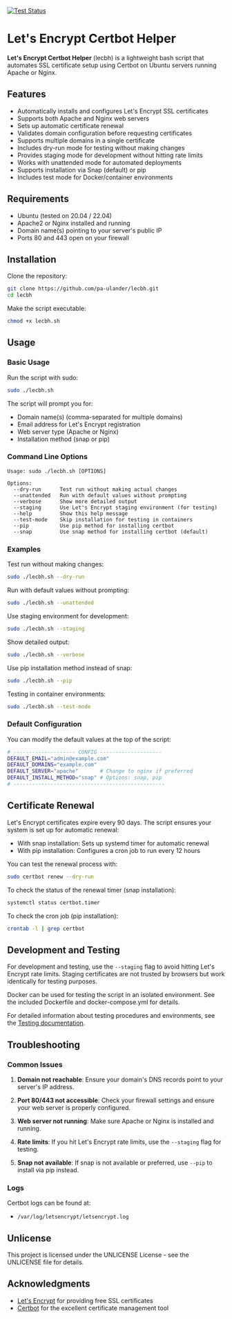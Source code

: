 [![Test Status](https://github.com/pa-ulander/lecbh/actions/workflows/test.yml/badge.svg?branch=main)](https://github.com/pa-ulander/lecbh/actions/workflows/test.yml)

# Let's Encrypt Certbot Helper 

**Let's Encrypt Certbot Helper** (lecbh) is a lightweight bash script that automates SSL certificate setup using Certbot on Ubuntu servers running Apache or Nginx.

## Features

- Automatically installs and configures Let's Encrypt SSL certificates
- Supports both Apache and Nginx web servers
- Sets up automatic certificate renewal
- Validates domain configuration before requesting certificates
- Supports multiple domains in a single certificate
- Includes dry-run mode for testing without making changes
- Provides staging mode for development without hitting rate limits
- Works with unattended mode for automated deployments
- Supports installation via Snap (default) or pip
- Includes test mode for Docker/container environments

## Requirements

- Ubuntu (tested on 20.04 / 22.04)
- Apache2 or Nginx installed and running
- Domain name(s) pointing to your server's public IP
- Ports 80 and 443 open on your firewall

## Installation

Clone the repository:

```bash
git clone https://github.com/pa-ulander/lecbh.git
cd lecbh
```

Make the script executable:

```bash
chmod +x lecbh.sh
```

## Usage

### Basic Usage

Run the script with sudo:

```bash
sudo ./lecbh.sh
```

The script will prompt you for:
- Domain name(s) (comma-separated for multiple domains)
- Email address for Let's Encrypt registration
- Web server type (Apache or Nginx)
- Installation method (snap or pip)

### Command Line Options

```
Usage: sudo ./lecbh.sh [OPTIONS]

Options:
  --dry-run      Test run without making actual changes
  --unattended   Run with default values without prompting
  --verbose      Show more detailed output
  --staging      Use Let's Encrypt staging environment (for testing)
  --help         Show this help message
  --test-mode    Skip installation for testing in containers
  --pip          Use pip method for installing certbot
  --snap         Use snap method for installing certbot (default)
```

### Examples

Test run without making changes:
```bash
sudo ./lecbh.sh --dry-run
```

Run with default values without prompting:
```bash
sudo ./lecbh.sh --unattended
```

Use staging environment for development:
```bash
sudo ./lecbh.sh --staging
```

Show detailed output:
```bash
sudo ./lecbh.sh --verbose
```

Use pip installation method instead of snap:
```bash
sudo ./lecbh.sh --pip
```

Testing in container environments:
```bash
sudo ./lecbh.sh --test-mode
```

### Default Configuration

You can modify the default values at the top of the script:

```bash
# -------------------- CONFIG --------------------
DEFAULT_EMAIL="admin@example.com"
DEFAULT_DOMAINS="example.com"
DEFAULT_SERVER="apache"       # Change to nginx if preferred
DEFAULT_INSTALL_METHOD="snap" # Options: snap, pip
# -------------------------------------------------
```

## Certificate Renewal

Let's Encrypt certificates expire every 90 days. The script ensures your system is set up for automatic renewal:

- With snap installation: Sets up systemd timer for automatic renewal
- With pip installation: Configures a cron job to run every 12 hours

You can test the renewal process with:

```bash
sudo certbot renew --dry-run
```

To check the status of the renewal timer (snap installation):

```bash
systemctl status certbot.timer
```

To check the cron job (pip installation):

```bash
crontab -l | grep certbot
```

## Development and Testing

For development and testing, use the `--staging` flag to avoid hitting Let's Encrypt rate limits. Staging certificates are not trusted by browsers but work identically for testing purposes.

Docker can be used for testing the script in an isolated environment. See the included Dockerfile and docker-compose.yml for details.

For detailed information about testing procedures and environments, see the [Testing documentation](Testing.md).

## Troubleshooting

### Common Issues

1. **Domain not reachable**: Ensure your domain's DNS records point to your server's IP address.

2. **Port 80/443 not accessible**: Check your firewall settings and ensure your web server is properly configured.

3. **Web server not running**: Make sure Apache or Nginx is installed and running.

4. **Rate limits**: If you hit Let's Encrypt rate limits, use the `--staging` flag for testing.

5. **Snap not available**: If snap is not available or preferred, use `--pip` to install via pip instead.

### Logs

Certbot logs can be found at:
- `/var/log/letsencrypt/letsencrypt.log`

## Unlicense

This project is licensed under the UNLICENSE License - see the UNLICENSE file for details.

## Acknowledgments

- [Let's Encrypt](https://letsencrypt.org/) for providing free SSL certificates
- [Certbot](https://certbot.eff.org/) for the excellent certificate management tool
